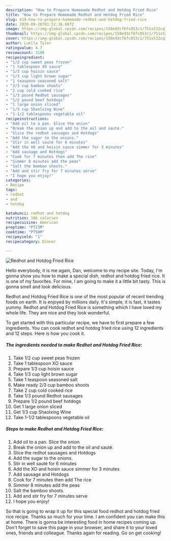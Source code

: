 ```yaml
---
description: "How to Prepare Homemade Redhot and Hotdog Fried Rice"
title: "How to Prepare Homemade Redhot and Hotdog Fried Rice"
slug: 419-how-to-prepare-homemade-redhot-and-hotdog-fried-rice
date: 2020-09-26T01:52:36.607Z
image: https://img-global.cpcdn.com/recipes/150e93cf6fc053c1/751x532cq70/redhot-and-hotdog-fried-rice-recipe-main-photo.jpg
thumbnail: https://img-global.cpcdn.com/recipes/150e93cf6fc053c1/751x532cq70/redhot-and-hotdog-fried-rice-recipe-main-photo.jpg
cover: https://img-global.cpcdn.com/recipes/150e93cf6fc053c1/751x532cq70/redhot-and-hotdog-fried-rice-recipe-main-photo.jpg
author: Luella Tyler
ratingvalue: 4.7
reviewcount: 3106
recipeingredient:
- "1/2 cup sweet peas frozen"
- "1 tablespoon XO sauce"
- "1/3 cup hoisin sauce"
- "1/3 cup light brown sugar"
- "1 teaspoon seasoned salt"
- "2/3 cup bamboo shoots"
- "2 cup cold cooked rice"
- "1/3 pound Redhot sausages"
- "1/2 pound beef hotdogs"
- "1 large onion sliced"
- "1/3 cup Shaolxing Wine"
- "1-1/2 tablespoons vegetable oil"
recipeinstructions:
- "Add oil to a pan. Slice the onion"
- "Break the onion up and add to the oil and sauté."
- "Slice the redhot sausages and Hotdogs"
- "Add the sugar to the onions."
- "Stir in well sauté for 6 minutes"
- "Add the XO and hoisin sauce simmer for 3 minutes"
- "Add sausage and Hotdogs"
- "Cook for 7 minutes then add The rice"
- "Simmer 8 minutes add the peas"
- "Salt the bamboo shoots."
- "Add and stir fry for 7 minutes serve"
- "I hope you enjoy!"
categories:
- Recipe
tags:
- redhot
- and
- hotdog

katakunci: redhot and hotdog 
nutrition: 106 calories
recipecuisine: American
preptime: "PT23M"
cooktime: "PT50M"
recipeyield: "1"
recipecategory: Dinner

---
```



![Redhot and Hotdog Fried Rice](https://img-global.cpcdn.com/recipes/150e93cf6fc053c1/751x532cq70/redhot-and-hotdog-fried-rice-recipe-main-photo.jpg)

Hello everybody, it is me again, Dan, welcome to my recipe site. Today, I'm gonna show you how to make a special dish, redhot and hotdog fried rice. It is one of my favorites. For mine, I am going to make it a little bit tasty. This is gonna smell and look delicious.

Redhot and Hotdog Fried Rice is one of the most popular of recent trending foods on earth. It is enjoyed by millions daily. It's simple, it is fast, it tastes yummy. Redhot and Hotdog Fried Rice is something which I have loved my whole life. They are nice and they look wonderful.




To get started with this particular recipe, we have to first prepare a few ingredients. You can cook redhot and hotdog fried rice using 12 ingredients and 12 steps. Here is how you cook it.

<!--inarticleads1-->

##### The ingredients needed to make Redhot and Hotdog Fried Rice:

1. Take 1/2 cup sweet peas frozen
1. Take 1 tablespoon XO sauce
1. Prepare 1/3 cup hoisin sauce
1. Take 1/3 cup light brown sugar
1. Take 1 teaspoon seasoned salt
1. Make ready 2/3 cup bamboo shoots
1. Take 2 cup cold cooked rice
1. Take 1/3 pound Redhot sausages
1. Prepare 1/2 pound beef hotdogs
1. Get 1 large onion sliced
1. Get 1/3 cup Shaolxing Wine
1. Take 1-1/2 tablespoons vegetable oil




<!--inarticleads2-->

##### Steps to make Redhot and Hotdog Fried Rice:

1. Add oil to a pan. Slice the onion
1. Break the onion up and add to the oil and sauté.
1. Slice the redhot sausages and Hotdogs
1. Add the sugar to the onions.
1. Stir in well sauté for 6 minutes
1. Add the XO and hoisin sauce simmer for 3 minutes
1. Add sausage and Hotdogs
1. Cook for 7 minutes then add The rice
1. Simmer 8 minutes add the peas
1. Salt the bamboo shoots.
1. Add and stir fry for 7 minutes serve
1. I hope you enjoy!




So that is going to wrap it up for this special food redhot and hotdog fried rice recipe. Thanks so much for your time. I am confident you can make this at home. There is gonna be interesting food in home recipes coming up. Don't forget to save this page in your browser, and share it to your loved ones, friends and colleague. Thanks again for reading. Go on get cooking!
